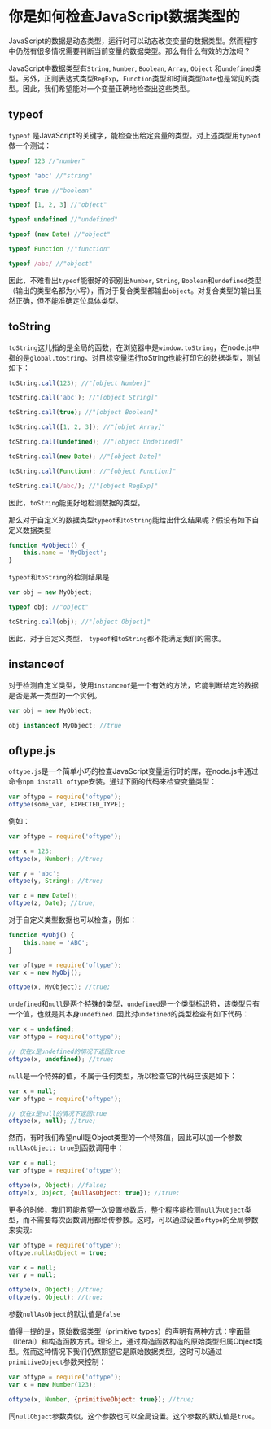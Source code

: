 # 你是如何检查JavaScript数据类型的

JavaScript的数据是动态类型，运行时可以动态改变变量的数据类型。然而程序中仍然有很多情况需要判断当前变量的数据类型。那么有什么有效的方法吗？

JavaScript中数据类型有`String`, `Number`, `Boolean`, `Array`, `Object` 和`undefined`类型。另外，正则表达式类型`RegExp`，`Function`类型和时间类型`Date`也是常见的类型。因此，我们希望能对一个变量正确地检查出这些类型。

## typeof
`typeof` 是JavaScript的关键字，能检查出给定变量的类型。对上述类型用`typeof`做一个测试：
```javascript
typeof 123 //"number"

typeof 'abc' //"string"

typeof true //"boolean"

typeof [1, 2, 3] //"object"

typeof undefined //"undefined"

typeof (new Date) //"object"

typeof Function //"function"

typeof /abc/ //"object"
```

因此，不难看出`typeof`能很好的识别出`Number`, `String`, `Boolean`和`undefined`类型（输出的类型名都为小写），而对于复合类型都输出`object`。对复合类型的输出虽然正确，但不能准确定位具体类型。

## toString
`toString`这儿指的是全局的函数，在浏览器中是`window.toString`，在node.js中指的是`global.toString`。对目标变量运行toString也能打印它的数据类型，测试如下：
```javascript
toString.call(123); //"[object Number]"

toString.call('abc'); //"[object String]"

toString.call(true); //"[object Boolean]"

toString.call([1, 2, 3]); //"[objet Array]"

toString.call(undefined); //"[object Undefined]"

toString.call(new Date); //"[object Date]"

toString.call(Function); //"[object Function]"

toString.call(/abc/); //"[object RegExp]"
```

因此，`toString`能更好地检测数据的类型。

那么对于自定义的数据类型`typeof`和`toString`能给出什么结果呢？假设有如下自定义数据类型
```javascript
function MyObject() {
    this.name = 'MyObject';
}
```
`typeof`和`toString`的检测结果是
```javascript
var obj = new MyObject;

typeof obj; //"object"

toString.call(obj); //"[object Object]"
```
因此，对于自定义类型， `typeof`和`toString`都不能满足我们的需求。

## instanceof
对于检测自定义类型，使用`instanceof`是一个有效的方法，它能判断给定的数据是否是某一类型的一个实例。
```javascript
var obj = new MyObject;

obj instanceof MyObject; //true
```

## oftype.js
`oftype.js`是一个简单小巧的检查JavaScript变量运行时的库，在node.js中通过命令`npm install oftype`安装。通过下面的代码来检查变量类型：
```javascript
var oftype = require('oftype');
oftype(some_var, EXPECTED_TYPE);
```
例如：
```javascript
var oftype = require('oftype');

var x = 123;
oftype(x, Number); //true;

var y = 'abc';
oftype(y, String); //true;

var z = new Date();
oftype(z, Date); //true;
```

对于自定义类型数据也可以检查，例如：
```javascript
function MyObj() {
    this.name = 'ABC';
}

var oftype = require('oftype');
var x = new MyObj();

oftype(x, MyObject); //true;
```

`undefined`和`null`是两个特殊的类型，`undefined`是一个类型标识符，该类型只有一个值，也就是其本身`undefined`. 因此对`undefined`的类型检查有如下代码：
```javascript
var x = undefined;
var oftype = require('oftype');

// 仅在x是undefined的情况下返回true
oftype(x, undefined); //true;
```

`null`是一个特殊的值，不属于任何类型，所以检查它的代码应该是如下：
```javascript
var x = null;
var oftype = require('oftype');

// 仅在x是null的情况下返回true
oftype(x, null); //true;
```

然而，有时我们希望null是Object类型的一个特殊值，因此可以加一个参数`nullAsObject: true`到函数调用中：
```javascript
var x = null;
var oftype = require('oftype');

oftype(x, Object); //false;
oftye(x, Object, {nullAsObject: true}); //true;
```

更多的时候，我们可能希望一次设置参数后，整个程序能检测`null`为`Object`类型，而不需要每次函数调用都给传参数。这时，可以通过设置`oftype`的全局参数来实现:
```javascript
var oftype = require('oftype');
oftype.nullAsObject = true;

var x = null;
var y = null;

oftype(x, Object); //true;
oftype(y, Object); //true;
```

参数`nullAsObject`的默认值是`false`

值得一提的是，原始数据类型（primitive types）的声明有两种方式：字面量（literal）和构造函数方式。理论上，通过构造函数构造的原始类型归属Object类型。然而这种情况下我们仍然期望它是原始数据类型。这时可以通过`primitiveObject`参数来控制：
```javascript
var oftype = require('oftype');
var x = new Number(123);

oftype(x, Number, {primitiveObject: true}); //true;
```

同`nullObject`参数类似，这个参数也可以全局设置。这个参数的默认值是`true`。
